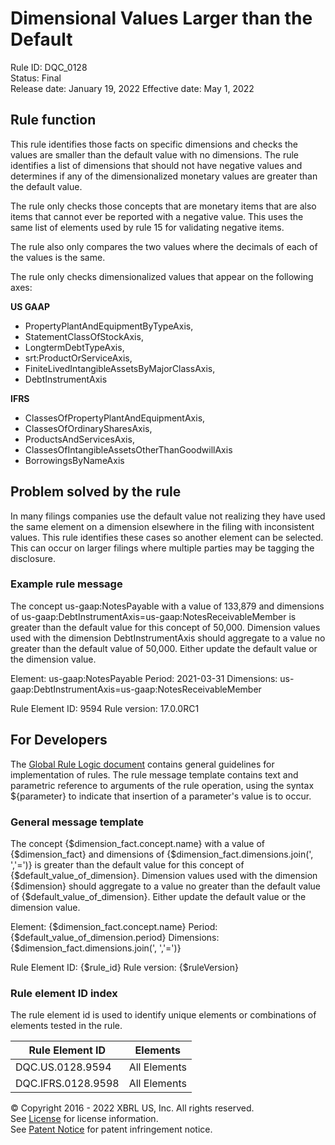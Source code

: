 # Dimensional Values Larger than the Default  
Rule ID: DQC_0128  
Status: Final  
Release date: January 19, 2022
Effective date: May 1, 2022  
  
## Rule function
This rule identifies those facts on specific dimensions and checks the values are smaller than the default value with no dimensions. The rule identifies a list of dimensions that should not have negative values and determines if any of the dimensionalized monetary values are greater than the default value.

The rule only checks those concepts that are monetary items that are also items that cannot ever be reported with a negative value. This uses the same list of elements used by rule 15 for validating negative items.

The rule also only compares the two values where the decimals of each of the values is the same.

The rule only checks dimensionalized values that appear on the following axes:

**US GAAP**
* PropertyPlantAndEquipmentByTypeAxis, 
* StatementClassOfStockAxis, 
* LongtermDebtTypeAxis, 
* srt:ProductOrServiceAxis, 
* FiniteLivedIntangibleAssetsByMajorClassAxis, 
* DebtInstrumentAxis

**IFRS**
* ClassesOfPropertyPlantAndEquipmentAxis,
* ClassesOfOrdinarySharesAxis, 
* ProductsAndServicesAxis, 
* ClassesOfIntangibleAssetsOtherThanGoodwillAxis
* BorrowingsByNameAxis

## Problem solved by the rule
In many filings companies use the default value not realizing they have used the same element on a dimension elsewhere in the filing with inconsistent values. This rule identifies these cases so another element can be selected. This can occur on larger filings where multiple parties may be tagging the disclosure.

### Example rule message
The concept us-gaap:NotesPayable with a value of 133,879 and dimensions of us-gaap:DebtInstrumentAxis=us-gaap:NotesReceivableMember is greater than the default value for this concept of 50,000. Dimension values used with the dimension DebtInstrumentAxis should aggregate to a value no greater than the default value of 50,000. Either update the default value or the dimension value.  

Element: us-gaap:NotesPayable
Period: 2021-03-31 
Dimensions: us-gaap:DebtInstrumentAxis=us-gaap:NotesReceivableMember

Rule Element ID: 9594
Rule version: 17.0.0RC1 

## For Developers  
The [Global Rule Logic document](https://github.com/DataQualityCommittee/dqc_us_rules/blob/master/docs/GlobalRuleLogic.md) contains general guidelines for implementation of rules. The rule message template contains text and parametric reference to arguments of the rule operation, using the syntax ${parameter} to indicate that insertion of a parameter's value is to occur.  
  
### General message template  
The concept {$dimension_fact.concept.name} with a value of {$dimension_fact} and dimensions of {$dimension_fact.dimensions.join(', ','=')} is greater than the default value for this concept of {$default_value_of_dimension}. Dimension values used with the dimension {$dimension} should aggregate to a value no greater than the default value of {$default_value_of_dimension}. Either update the default value or the dimension value.

Element: {$dimension_fact.concept.name}
Period: {$default_value_of_dimension.period} 
Dimensions: {$dimension_fact.dimensions.join(', ','=')}

Rule Element ID: {$rule_id}
Rule version: {$ruleVersion}

### Rule element ID index  
The rule element id is used to identify unique elements or combinations of elements tested in the rule.

|Rule Element ID|Elements|
|--- |--- |
|DQC.US.0128.9594|All Elements|
|DQC.IFRS.0128.9598|All Elements|


© Copyright 2016 - 2022 XBRL US, Inc. All rights reserved.   
See [License](https://xbrl.us/dqc-license) for license information.  
See [Patent Notice](https://xbrl.us/dqc-patent) for patent infringement notice.  